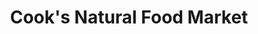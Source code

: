 ---
title: "Cook's Natural Food Market"
url: /rogers/cooks-natural-food-market/
shop: supermarket
---